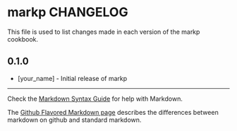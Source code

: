 markp CHANGELOG
===============

This file is used to list changes made in each version of the markp cookbook.

0.1.0
-----
- [your_name] - Initial release of markp

- - -
Check the [Markdown Syntax Guide](http://daringfireball.net/projects/markdown/syntax) for help with Markdown.

The [Github Flavored Markdown page](http://github.github.com/github-flavored-markdown/) describes the differences between markdown on github and standard markdown.
